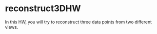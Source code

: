 # reconstruct3DHW

In this HW, you will try to reconstruct three data points from two different views. 
